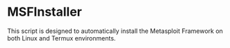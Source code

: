 # MSFInstaller
This script is designed to automatically install the Metasploit Framework on both Linux and Termux environments.
